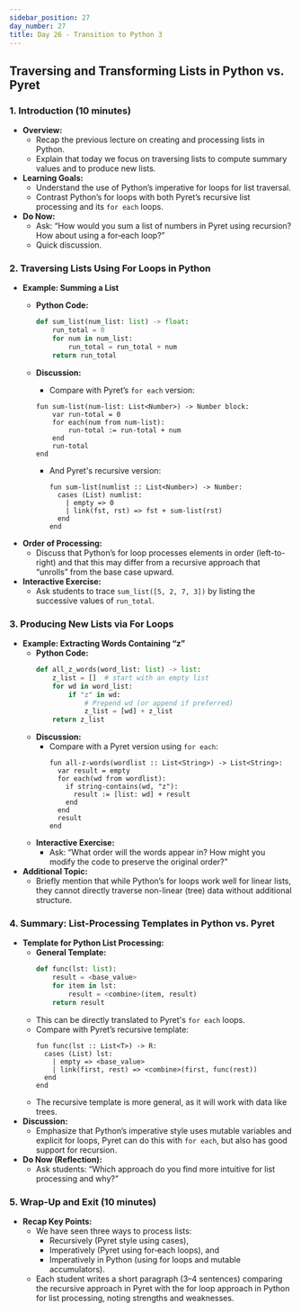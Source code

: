 ```yaml
---
sidebar_position: 27
day_number: 27
title: Day 26 - Transition to Python 3
---
```


## Traversing and Transforming Lists in Python vs. Pyret

### 1. Introduction (10 minutes)
- **Overview:**
  - Recap the previous lecture on creating and processing lists in Python.
  - Explain that today we focus on traversing lists to compute summary values and to produce new lists.
- **Learning Goals:**
  - Understand the use of Python’s imperative for loops for list traversal.
  - Contrast Python’s for loops with both Pyret’s recursive list processing and its `for each` loops.
- **Do Now:**
  - Ask: “How would you sum a list of numbers in Pyret using recursion? How about using a for‑each loop?”
  - Quick discussion.

### 2. Traversing Lists Using For Loops in Python
- **Example: Summing a List**
  - **Python Code:**
    ```python
    def sum_list(num_list: list) -> float:
        run_total = 0
        for num in num_list:
            run_total = run_total + num
        return run_total
    ```
  - **Discussion:**
    - Compare with Pyret’s `for each` version:
    ```pyret
    fun sum-list(num-list: List<Number>) -> Number block:
        var run-total = 0
        for each(num from num-list):
            run-total := run-total + num
        end
        run-total
    end
    ```
        
    - And Pyret's recursive version:
      ```pyret
      fun sum-list(numlist :: List<Number>) -> Number:
        cases (List) numlist:
          | empty => 0
          | link(fst, rst) => fst + sum-list(rst)
        end
      end
      ```
- **Order of Processing:**
  - Discuss that Python’s for loop processes elements in order (left-to-right) and that this may differ from a recursive approach that “unrolls” from the base case upward.
- **Interactive Exercise:**
  - Ask students to trace `sum_list([5, 2, 7, 3])` by listing the successive values of `run_total`.

### 3. Producing New Lists via For Loops
- **Example: Extracting Words Containing “z”**
  - **Python Code:**
    ```python
    def all_z_words(word_list: list) -> list:
        z_list = []  # start with an empty list
        for wd in word_list:
            if "z" in wd:
                # Prepend wd (or append if preferred)
                z_list = [wd] + z_list
        return z_list
    ```
  - **Discussion:**
    - Compare with a Pyret version using `for each`:
      ```pyret
      fun all-z-words(wordlist :: List<String>) -> List<String>:
        var result = empty
        for each(wd from wordlist):
          if string-contains(wd, "z"):
            result := [list: wd] + result
          end
        end
        result
      end
      ```
  - **Interactive Exercise:**
    - Ask: “What order will the words appear in? How might you modify the code to preserve the original order?”
- **Additional Topic:**
  - Briefly mention that while Python’s for loops work well for linear lists, they cannot directly traverse non-linear (tree) data without additional structure.

### 4. Summary: List-Processing Templates in Python vs. Pyret
- **Template for Python List Processing:**
  - **General Template:**
    ```python
    def func(lst: list):
        result = <base_value>
        for item in lst:
            result = <combine>(item, result)
        return result
    ```
  - This can be directly translated to Pyret's `for each` loops.
  - Compare with Pyret’s recursive template:
    ```pyret
    fun func(lst :: List<T>) -> R:
      cases (List) lst:
        | empty => <base_value>
        | link(first, rest) => <combine>(first, func(rest))
      end
    end
    ```
  - The recursive template is more general, as it will work with data like trees.
- **Discussion:**
  - Emphasize that Python’s imperative style uses mutable variables and explicit
    for loops, Pyret can do this with `for each`, but also has good support for
    recursion.
- **Do Now (Reflection):**
  - Ask students: “Which approach do you find more intuitive for list processing and why?”

### 5. Wrap-Up and Exit (10 minutes)
- **Recap Key Points:**
  - We have seen three ways to process lists:
    - Recursively (Pyret style using cases),
    - Imperatively (Pyret using for‑each loops), and
    - Imperatively in Python (using for loops and mutable accumulators).
  - Each student writes a short paragraph (3–4 sentences) comparing the recursive approach in Pyret with the for loop approach in Python for list processing, noting strengths and weaknesses.

